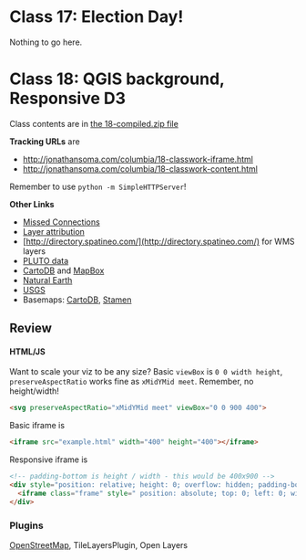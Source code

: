 # Class 17: Election Day!

Nothing to go here.

# Class 18: QGIS background, Responsive D3

Class contents are in [the 18-compiled.zip file](https://github.com/jsoma/storytelling-2015/raw/master/class-17-18/18-compiled.zip)

**Tracking URLs** are

* http://jonathansoma.com/columbia/18-classwork-iframe.html
* http://jonathansoma.com/columbia/18-classwork-content.html

Remember to use `python -m SimpleHTTPServer`!

**Other Links**

* [Missed Connections](http://www.iliablinderman.com/connections/)
* [Layer attribution](http://maps.stamen.com/#howto)
* [http://directory.spatineo.com/](http://directory.spatineo.com/) for WMS layers
* [PLUTO data](http://www.nyc.gov/html/dcp/html/bytes/dwn_pluto_mappluto.shtml)
* [CartoDB](http://cartodb.com) and [MapBox](http://mapbox.com)
* [Natural Earth](http://www.naturalearthdata.com/downloads/10m-raster-data/10m-natural-earth-1/)
* [USGS](http://www.usgs.gov/faq/categories/9797/3571)
* Basemaps: [CartoDB](https://cartodb.com/basemaps), [Stamen](http://maps.stamen.com/#toner/12/37.7707/-122.3781)


## Review

#### HTML/JS

Want to scale your viz to be any size? Basic `viewBox` is `0 0 width height`, `preserveAspectRatio` works fine as `xMidYMid meet`. Remember, no height/width!

````html
<svg preserveAspectRatio="xMidYMid meet" viewBox="0 0 900 400">
````

Basic iframe is

````html
<iframe src="example.html" width="400" height="400"></iframe>
````

Responsive iframe is

`````html
<!-- padding-bottom is height / width - this would be 400x900 -->
<div style="position: relative; height: 0; overflow: hidden; padding-bottom: 45%;">
  <iframe class="frame" style=" position: absolute; top: 0; left: 0; width: 100%; height: 100%;" src=""></iframe>
</div>
`````

### Plugins

[OpenStreetMap](https://www.openstreetmap.org/), TileLayersPlugin, Open Layers